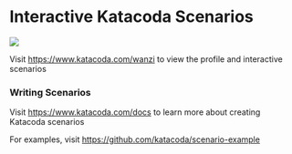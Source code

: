 # Interactive Katacoda Scenarios

[![](http://shields.katacoda.com/katacoda/wanzi/count.svg)](https://www.katacoda.com/wanzi "Get your profile on Katacoda.com")

Visit https://www.katacoda.com/wanzi to view the profile and interactive scenarios

### Writing Scenarios
Visit https://www.katacoda.com/docs to learn more about creating Katacoda scenarios

For examples, visit https://github.com/katacoda/scenario-example
